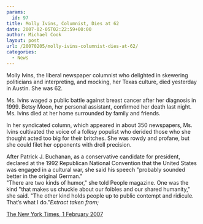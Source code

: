 ```yaml
---
params:
  id: 97
title: Molly Ivins, Columnist, Dies at 62
date: 2007-02-05T02:22:59+00:00
author: Michael Cook
layout: post
url: /20070205/molly-ivins-columnist-dies-at-62/
categories:
  - News
---
```

<p align="left">
  <p align="left">
    Molly Ivins, the liberal newspaper columnist who delighted in skewering politicians and interpreting, and mocking, her Texas culture, died yesterday in Austin. She was 62.
  </p>

  <p align="left">
    Ms. Ivins waged a public battle against breast cancer after her diagnosis in 1999. Betsy Moon, her personal assistant, confirmed her death last night. Ms. Ivins died at her home surrounded by family and friends.
  </p>

  <p align="left">
    In her syndicated column, which appeared in about 350 newspapers, Ms. Ivins cultivated the voice of a folksy populist who derided those who she thought acted too big for their britches. She was rowdy and profane, but she could filet her opponents with droll precision.
  </p>

  <p align="left">
    After Patrick J. Buchanan, as a conservative candidate for president, declared at the 1992 Republican National Convention that the United States was engaged in a cultural war, she said his speech "probably sounded better in the original German."<br /> "There are two kinds of humor," she told People magazine. One was the kind "that makes us chuckle about our foibles and our shared humanity," she said. "The other kind holds people up to public contempt and ridicule. That’s what I do."<em>Extract taken from;</em>
  </p>

  <p>
    <a href="http://www.nytimes.com/2007/02/01/washington/01ivins.html?_r=1&ref=books&oref=slogin">The New York Times, 1 February 2007</a>
  </p>
